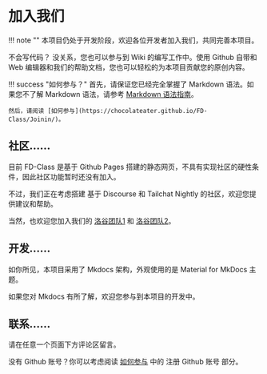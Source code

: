 # 加入我们

!!! note ""
    本项目仍处于开发阶段，欢迎各位开发者加入我们，共同完善本项目。

不会写代码？ 没关系，您也可以参与到 Wiki 的编写工作中。使用 Github 自带和 Web 编辑器和我们的帮助文档，您也可以轻松的为本项目贡献您的原创内容。

!!! success "如何参与？"
    首先，请保证您已经完全掌握了 Markdown 语法。如果您不了解 Markdown 语法，请参考 [Markdown 语法指南](https://www.runoob.com/markdown/md-tutorial.html)。

    然后，请阅读 [如何参与](https://chocolateater.github.io/FD-Class/Joinin/)。

## 社区……

目前 FD-Class 是基于 Github Pages 搭建的静态网页，不具有实现社区的硬性条件，因此社区功能暂时还没有加入。

不过，我们正在考虑搭建 基于 Discourse 和 Tailchat Nightly 的社区，欢迎您提供建议和帮助。

当然，也欢迎您加入我们的 [洛谷团队1](https://www.luogu.com.cn/team/85670) 和 [洛谷团队2](https://www.luogu.com.cn/team/84560)。

## 开发……

如你所见，本项目采用了 Mkdocs 架构，外观使用的是 Material for MkDocs 主题。

如果您对 Mkdocs 有所了解，欢迎您参与到本项目的开发中。

## 联系……

请在任意一个页面下方评论区留言。

没有 Github 账号？你可以考虑阅读 [如何参与](https://chocolateater.github.io/FD-Class/Joinin/#github) 中的 注册 Github 账号 部分。